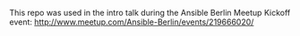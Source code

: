 This repo was used in the intro talk during the Ansible Berlin Meetup Kickoff event: http://www.meetup.com/Ansible-Berlin/events/219666020/
